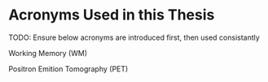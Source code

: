 # Acronyms Used in this Thesis 

TODO: Ensure below acronyms are introduced first, then used consistantly

Working Memory (WM) 

Positron Emition Tomography (PET)
